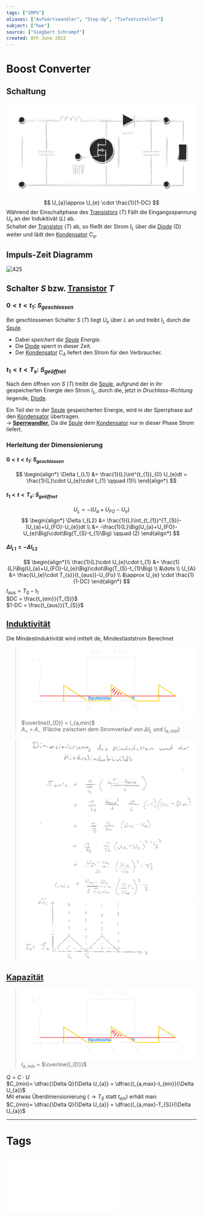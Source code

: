 ```yaml
---
tags: ["SMPS"]
aliases: ["Aufwärtswandler", "Step-Up", "Tiefsetzsteller"]
subject: ["hwe"]
source: ["Siegbert Schrempf"]
created: 8th June 2022
---
```


# Boost Converter

## Schaltung

![Boostconverter](../assets/Boostconverter.svg)

$$
U_{a}\approx U_{e} \cdot \frac{1}{1-DC}
$$
Während der Einschaltphase des [Transistors](../Halbleiter/{MOC}%20Transistor.md) $(T)$ Fällt die Eingangsspannung $U_{e}$ an der Indukitivät $(L)$ ab.  
Schaltet der [Transistor](../Halbleiter/{MOC}%20Transistor.md) $(T)$ ab, so fließt der Strom $I_{L}$ über die [Diode](../Halbleiter/Diode.md) (D) weiter und lädt den [Kondensator](../../Elektrotechnik/Kapazität.md) $C_{a}$.

## Impuls-Zeit Diagramm

![425](boost_converter_IZdia)

## Schalter $S$ bzw. [Transistor](../Halbleiter/{MOC}%20Transistor.md) $T$

### $0<t<t_{1}$: $S_{geschlossen}$

Bei geschlossenen Schalter $S$ $(T)$ liegt $U_{e}$ über $L$ an und treibt $I_{L}$ durch die [Spule](../../Elektrotechnik/Induktivitäten.md).
 - Dabei *speichert die [Spule](../../Elektrotechnik/Induktivitäten.md) Energie*.
 - Die [Diode](../Halbleiter/Diode.md) sperrt in dieser Zeit.
 - Der [Kondensator](../../Elektrotechnik/Kapazität.md) $C_{A}$ liefert den Strom für den Verbraucher.

### $t_{1}<t<T_{s}$: $S_{geöffnet}$

Nach dem öffnen von $S$ $(T)$ treibt die [Spule](../../Elektrotechnik/Induktivitäten.md), aufgrund der in ihr gespeicherten Energie den Strom $I_{L}$, durch die, jetzt in *Druchlass-Richtung* liegende, [Diode](../Halbleiter/Diode.md).

Ein Teil der in der [Spule](../../Elektrotechnik/Induktivitäten.md) gespeicherten Energie, wird in der Sperrphase auf den [Kondensator](../../Elektrotechnik/Kapazität.md) übertragen.  
$\rightarrow$ **[Sperrwandler](Sperrwandler.md)**, Da die [Spule](../../Elektrotechnik/Induktivitäten.md) dem [Kondensator](../../Elektrotechnik/Kapazität.md) nur in dieser Phase Strom liefert.

### Herleitung der Dimensionierung

#### $0<t<t_{1}$: $S_{geschlossen}$

$$
\begin{align*}
	\Delta I_{L1} &= \frac{1}{L}\int^{t_{1}}_{0} U_{e}dt = \frac{1}{L}\cdot U_{e}\cdot t_{1} \qquad (1)\\
\end{align*}
$$

#### $t_{1}<t<T_{s}$: $S_{geöffnet}$

$$U_{L} = -(U_{a}+U_{FO}-U_{e})$$
$$
\begin{align*}
\Delta I_{L2} &= \frac{1}{L}\int_{t_{1}}^{T_{S}}- (U_{a}+U_{FO}-U_{e})dt
\\
&= -\frac{1}{L}\Big(U_{a}+U_{FO}-U_{e}\Big)\cdot\Big(T_{S}-t_{1}\Big) \qquad (2)
\end{align*}
$$

#### $\Delta I_{L1}= -\Delta I_{L2}$

$$
\begin{align*}\\
\frac{1}{L}\cdot U_{e}\cdot t_{1} &= \frac{1}{L}\Big(U_{a}+U_{FO}-U_{e}\Big)\cdot\Big(T_{S}-t_{1}\Big)
\\
&\dots
\\
U_{A} &= \frac{U_{e}\cdot T_{s}}{t_{aus}}-U_{Fo}
\\
&\approx U_{e} \cdot \frac{1}{1-DC}
\end{align*}
$$
$t_{aus}= T_{S} - t_{1}$  
$DC = \frac{t_{ein}}{T_{S}}$  
$1-DC = \frac{t_{aus}}{T_{S}}$

## [Induktivität](../../Elektrotechnik/Induktivitäten.md)

Die Mindestinduktivität wird mittelt de, Mindestlaststrom Berechnet
>![BuckBoostDisconID](../assets/BuckBoostDisconID.png)  
>$\overline{I_{D}} = I_{a,min}$  
>$A_{+}$ = $A_{-}$ (Fläche zwischen dem Stromverlauf von $\Delta I_{L}$ und $I_{a,min}$)

>![BoostIminLmin](../assets/BoostIminLmin.png)

## [Kapazität](../../Elektrotechnik/Kapazität.md)

>![BuckBoostDisconID](../assets/BuckBoostDisconID.png)  
> $I_{a,min}$ = $\overline{I_{D}}$ 

$Q=C\cdot U$  
$C_{min}= \dfrac{\Delta Q}{\Delta U_{a}} = \dfrac{I_{a,max}-t_{ein}}{\Delta U_{a}}$  
Mit etwas Überdimensionierung ($\rightarrow T_{S}$ statt $t_{ein}$) erhält man:  
$C_{min}= \dfrac{\Delta Q}{\Delta U_{a}} = \dfrac{I_{a,max}-T_{S}}{\Delta U_{a}}$

---

# Tags

![Schaltnetzteile_Schmidt-Walter](../assets/pdf/Schaltnetzteile_Schmidt-Walter.pdf)